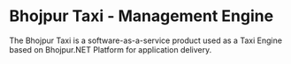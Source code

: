 # Bhojpur Taxi - Management Engine
The Bhojpur Taxi is a software-as-a-service product used as a Taxi Engine based on Bhojpur.NET Platform for application delivery.
